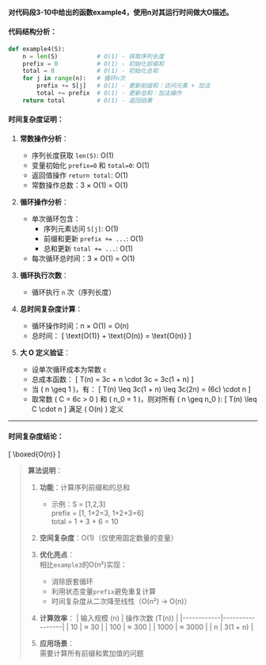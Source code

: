 #### 对代码段3-10中给出的函数example4，使用n对其运行时间做大O描述。

#### 代码结构分析：
```python
def example4(S):
    n = len(S)           # O(1) - 获取序列长度
    prefix = 0           # O(1) - 初始化前缀和
    total = 0            # O(1) - 初始化总和
    for j in range(n):   # 循环n次
        prefix += S[j]   # O(1) - 更新前缀和：访问元素 + 加法
        total += prefix  # O(1) - 更新总和：加法操作
    return total         # O(1) - 返回结果
```

#### 时间复杂度证明：

1. **常数操作分析**：
   - 序列长度获取 `len(S)`: O(1)
   - 变量初始化 `prefix=0` 和 `total=0`: O(1)
   - 返回值操作 `return total`: O(1)
   - 常数操作总数：3 × O(1) = O(1)

2. **循环操作分析**：
   - 单次循环包含：
     - 序列元素访问 `S[j]`: O(1)
     - 前缀和更新 `prefix += ...`: O(1)
     - 总和更新 `total += ...`: O(1)
   - 每次循环总时间：3 × O(1) = O(1)

3. **循环执行次数**：
   - 循环执行 `n` 次（序列长度）

4. **总时间复杂度计算**：
   - 循环操作时间：n × O(1) = O(n)
   - 总时间：
     \[
     \text{O(1)} + \text{O(n)} = \text{O(n)}
     \]

5. **大 O 定义验证**：
   - 设单次循环成本为常数 `c`
   - 总成本函数：
     \[
     T(n) = 3c + n \cdot 3c = 3c(1 + n)
     \]
   - 当 \( n \geq 1 \)，有：
     \[
     T(n) \leq 3c(1 + n) \leq 3c(2n) = (6c) \cdot n
     \]
   - 取常数 \( C = 6c > 0 \) 和 \( n_0 = 1 \)，则对所有 \( n \geq n_0 \):
     \[
     T(n) \leq C \cdot n
     \]
     满足 \( O(n) \) 定义

---

#### 时间复杂度结论：
\[
\boxed{O(n)}
\]

> **算法说明**：
> 1. **功能**：计算序列前缀和的总和  
>    - 示例：S = [1,2,3]  
>      prefix = [1, 1+2=3, 1+2+3=6]  
>      total = 1 + 3 + 6 = 10
> 
> 2. **空间复杂度**：O(1)（仅使用固定数量的变量）
> 
> 3. **优化亮点**：  
>    相比`example3`的O(n²)实现：
>    - 消除嵌套循环  
>    - 利用状态变量`prefix`避免重复计算  
>    - 时间复杂度从二次降至线性（O(n²) → O(n)）
> 
> 4. **计算效率**：
>    | 输入规模 (n) | 操作次数 (T(n)) |
>    |------------|-----------------|
>    | 10         | ≈ 30            |
>    | 100        | ≈ 300           |
>    | 1000       | ≈ 3000          |
>    | n          | 3(1 + n)        |
> 
> 5. **应用场景**：  
>    需要计算所有前缀和累加值的问题
